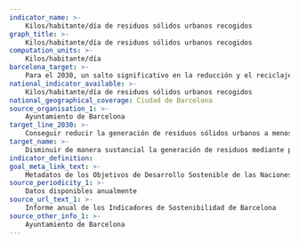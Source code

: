 ```yaml
---
indicator_name: >-
    Kilos/habitante/día de residuos sólidos urbanos recogidos
graph_title: >-
    Kilos/habitante/día de residuos sólidos urbanos recogidos
computation_units: >-
    Kilos/habitante/día
barcelona_target: >-
    Para el 2030, un salto significativo en la reducción y el reciclaje de residuos
national_indicator_available: >-
    Kilos/habitante/día de residuos sólidos urbanos recogidos
national_geographical_coverage: Ciudad de Barcelona
source_organisation_1: >-
    Ayuntamiento de Barcelona
target_line_2030: >-
    Conseguir reducir la generación de residuos sólidos urbanos a menos de 1,20 kilos por habitante y día
target_name: >-
    Disminuir de manera sustancial la generación de residuos mediante políticas de prevención, reducción, reciclaje y reutilización
indicator_definition:
goal_meta_link_text: >-
    Metadatos de los Objetivos de Desarrollo Sostenible de las Naciones Unidas (pdf 894kB)
source_periodicity_1: >-
    Datos disponibles anualmente
source_url_text_1: >-
    Informe anual de los Indicadores de Sostenibilidad de Barcelona
source_other_info_1: >-
    Ayuntamiento de Barcelona
---
```

